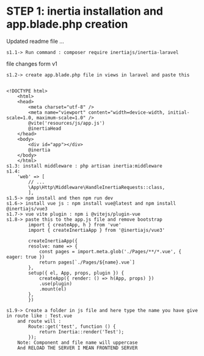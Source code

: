 # STEP 1: inertia installation and app.blade.php creation

Updated readme file ...

    s1.1-> Run command : composer require inertiajs/inertia-laravel
    

file changes form v1

    s1.2-> create app.blade.php file in views in laravel and paste this


    <!DOCTYPE html>
        <html>
        <head>
            <meta charset="utf-8" />
            <meta name="viewport" content="width=device-width, initial-scale=1.0, maximum-scale=1.0" />
            @vite('resources/js/app.js')
            @inertiaHead
        </head>
        <body>
            <div id="app"></div>
            @inertia
        </body>
        </html>
    s1.3: install middleware : php artisan inertia:middleware
    s1.4: 
        'web' => [
            // ...
            \App\Http\Middleware\HandleInertiaRequests::class,
            ],
    s1.5-> npm install and then npm run dev
    s1.6-> install vue js : npm install vue@latest and npm install @inertiajs/vue3
    s1.7-> vue vite plugin : npm i @vitejs/plugin-vue
    s1.8-> paste this to the app.js file and remove bootstrap 
            import { createApp, h } from 'vue'
            import { createInertiaApp } from '@inertiajs/vue3'

            createInertiaApp({
            resolve: name => {
                const pages = import.meta.glob('./Pages/**/*.vue', { eager: true })
                return pages[`./Pages/${name}.vue`]
            },
            setup({ el, App, props, plugin }) {
                createApp({ render: () => h(App, props) })
                .use(plugin)
                .mount(el)
            },
            })

    s1.9-> Create a folder in js file and here type the name you have give in route like : Test.vue 
        and route will : 
            Route::get('test', function () {
                return Inertia::render('Test');
            });
        Note: Component and file name will uppercase
        And RELOAD THE SERVER I MEAN FRONTEND SERVER